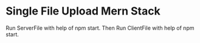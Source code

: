 # Single File Upload Mern Stack
Run ServerFile with help of npm start.
Then Run ClientFile with help of npm start.
